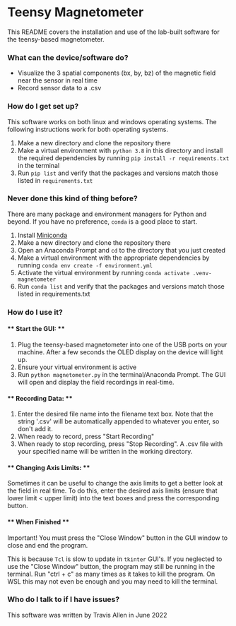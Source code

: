 # **Teensy Magnetometer** #

This README covers the installation and use of the lab-built software for the teensy-based magnetometer.


### **What can the device/software do?** ###

* Visualize the 3 spatial components (bx, by, bz) of the magnetic field near the sensor in real time
* Record sensor data to a .csv


### **How do I get set up?** ###

This software works on both linux and windows operating systems. The following instructions work for both operating systems.

1. Make a new directory and clone the repository there
2. Make a virtual environment with `python 3.8` in this directory and install the required dependencies by running `pip install -r requirements.txt` in the terminal
3. Run `pip list` and verify that the packages and versions match those listed in `requirements.txt`

### **Never done this kind of thing before?** ###

There are many package and environment managers for Python and beyond. If you have no preference, `conda` is a good place to start.

1. Install [Miniconda](https://docs.conda.io/en/latest/miniconda.html)
2. Make a new directory and clone the repository there
3. Open an Anaconda Prompt and `cd` to the directory that you just created
4. Make a virtual environment with the appropriate dependencies by running `conda env create -f environment.yml`
5. Activate the virtual environment by running `conda activate .venv-magnetometer`
6. Run `conda list` and verify that the packages and versions match those listed in requirements.txt

### **How do I use it?** ###

#### ** Start the GUI: ** ####
1. Plug the teensy-based magnetometer into one of the USB ports on your machine. After a few seconds the OLED display on the device will light up.
2. Ensure your virtual environment is active
3. Run `python magnetometer.py` in the terminal/Anaconda Prompt. The GUI will open and display the field recordings in real-time.


#### ** Recording Data: ** ####
1. Enter the desired file name into the filename text box. Note that the string '.csv' will be automatically appended to whatever you enter, so don't add it.
2. When ready to record, press "Start Recording"
3. When ready to stop recording, press "Stop Recording". A .csv file with your specified name will be written in the working directory.


#### ** Changing Axis Limits: ** ####
Sometimes it can be useful to change the axis limits to get a better look at the field in real time. To do this, enter the desired axis limits (ensure that lower limit < upper limit) into the text boxes and press the corresponding button. 


#### ** When Finished ** ####
Important! You must press the "Close Window" button in the GUI window to close and end the program.

This is because `Tcl` is slow to update in `tkinter` GUI's. If you neglected to use the "Close Window" button, the program may still be running in the terminal. Run "ctrl + c" as many times as it takes to kill the program. On WSL this may not even be enough and you may need to kill the terminal.


### **Who do I talk to if I have issues?** ###

This software was written by Travis Allen in June 2022